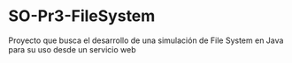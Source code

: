 # SO-Pr3-FileSystem
Proyecto que busca el desarrollo de una simulación de File System en Java para su uso desde un servicio web
